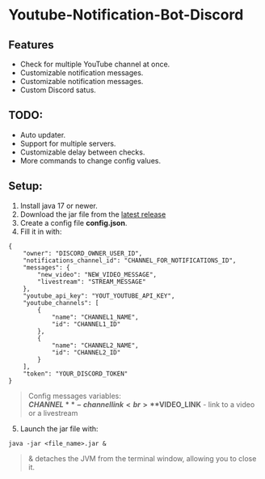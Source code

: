 # Youtube-Notification-Bot-Discord
## Features
- Check for multiple YouTube channel at once.
- Customizable notification messages.
- Customizable notification messages.
- Custom Discord satus.


## TODO:
- Auto updater.
- Support for multiple servers.
- Customizable delay between checks.
- More commands to change config values.

## Setup:
1. Install java 17 or newer.
2. Download the jar file from the [latest release](https://github.com/myne145/Youtube-Notification-Bot-Discord/releases/latest)
3. Create a config file **config.json**.
4. Fill it in with: 
```
{
    "owner": "DISCORD_OWNER_USER_ID",
    "notifications_channel_id": "CHANNEL_FOR_NOTIFICATIONS_ID",
    "messages": {
        "new_video": "NEW_VIDEO_MESSAGE",
        "livestream": "STREAM_MESSAGE"
    },
    "youtube_api_key": "YOUT_YOUTUBE_API_KEY",
    "youtube_channels": [
        {
            "name": "CHANNEL1_NAME",
            "id": "CHANNEL1_ID"
        },
        {
            "name": "CHANNEL2_NAME",
            "id": "CHANNEL2_ID"
        }
    ],
    "token": "YOUR_DISCORD_TOKEN"
}
```
> Config messages variables:<br>
> **$CHANNEL** - channel link<br>
> **$VIDEO_LINK** - link to a video or a livestream<br>
5. Launch the jar file with:
```
java -jar <file_name>.jar &
```
> & detaches the JVM from the terminal window, allowing you to close it.
